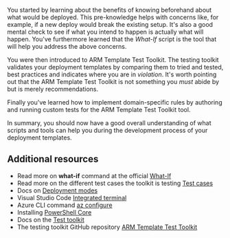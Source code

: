 
You started by learning about the benefits of knowing beforehand about what would be deployed. This pre-knowledge helps with concerns like, for example,  if a new deploy would break the existing setup. It's also a good mental check to see if what you intend to happen is actually what will happen. You've furthermore learned that the *What-If* script is the tool that will help you address the above concerns.

You were then introduced to ARM Template Test Toolkit. The testing toolkit validates your deployment templates by comparing them to tried and tested, best practices and indicates where you are in *violation*. It's worth pointing out that the ARM Template Test Toolkit is not something you *must* abide by but is merely recommendations.

Finally you've learned how to implement domain-specific rules by authoring and running custom tests for the ARM Template Test Toolkit tool.

In summary, you should now have a good overall understanding of what scripts and tools can help you during the development process of your deployment templates.

## Additional resources

- Read more on **what-if** command at the official [What-If](https://docs.microsoft.com/en-us/azure/azure-resource-manager/templates/template-deploy-what-if?tabs=azure-powershell)
- Read more on the different test cases the toolkit is testing [Test cases](https://docs.microsoft.com/en-us/azure/azure-resource-manager/templates/test-cases)
- Docs on [Deployment modes](https://docs.microsoft.com/azure/azure-resource-manager/templates/deployment-modes)
- Visual Studio Code [Integrated terminal](https://code.visualstudio.com/docs/editor/integrated-terminal)
- Azure CLI command [az configure](https://docs.microsoft.com/cli/azure/azure-cli-configuration?view=azure-cli-latest)
- Installing [PowerShell Core](https://docs.microsoft.com/en-us/azure/azure-resource-manager/templates/test-toolkit)
- Docs on the [Test toolkit](https://docs.microsoft.com/en-us/azure/azure-resource-manager/templates/test-toolkit)
- The testing toolkit GitHub repository [ARM Template Test Toolkit](https://aka.ms/arm-ttk-latest)
